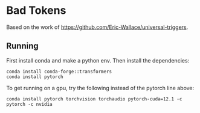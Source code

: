 # Bad Tokens

Based on the work of https://github.com/Eric-Wallace/universal-triggers.

## Running

First install conda and make a python env. Then install the dependencies:

```
conda install conda-forge::transformers
conda install pytorch
```

To get running on a gpu, try the following instead of the pytorch line above:

```
conda install pytorch torchvision torchaudio pytorch-cuda=12.1 -c pytorch -c nvidia
```
